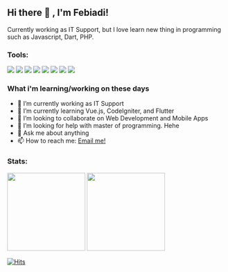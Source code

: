 ## Hi there 👋 , I'm Febiadi!
Currently working as IT Support, but I love learn new thing in programming such as Javascript, Dart, PHP.  

### Tools:
<p>
    <img src="https://img.shields.io/badge/Windows-blue?&logo=windows" />
    <img src="https://img.shields.io/badge/Visual%20Studio%20Code-blue?&logo=visual%20studio%20code&logoColor=white" />
    <img src="https://img.shields.io/badge/Javascript-yellow?&logo=javascript&logoColor=white" />
    <img src="https://img.shields.io/badge/Vue.js-success?&logo=vue.js&logoColor=white" />
    <img src="https://img.shields.io/badge/Flutter-blue?&logo=flutter&logoColor=white" />
    <img src="https://img.shields.io/badge/PHP-blue?&logo=php&logoColor=white" />
    <img src="https://img.shields.io/badge/CodeIgniter-red?&logo=codeigniter&logoColor=white" />
    <img src="https://img.shields.io/badge/Laravel-red?&logo=laravel&logoColor=white" />
</p>

### What i'm learning/working on these days
- 🔭 I’m currently working as IT Support
- 🌱 I’m currently learning Vue.js, CodeIgniter, and Flutter
- 👯 I’m looking to collaborate on Web Development and Mobile Apps
- 🤔 I’m looking for help with master of programming. Hehe
- 💬 Ask me about anything
- 📫 How to reach me: <a href="mailto:fbiakbr@gmail.com">Email me!</a>

### Stats:
<p>
    <img src="https://github-readme-stats.vercel.app/api?username=fbiakbr&show_icons=true&theme=buefy" height=180 />
    <img src="https://github-readme-stats.vercel.app/api/top-langs/?username=fbiakbr&layout=compact&langs_count=8" height=180 />
    
</p>

[![Hits](https://hits.seeyoufarm.com/api/count/incr/badge.svg?url=https%3A%2F%2Fgithub.com%2Ffbiakbr&count_bg=%23673DC8&title_bg=%238A8A8A&icon=sinaweibo.svg&icon_color=%23E7E7E7&title=Visitor&edge_flat=false)](https://hits.seeyoufarm.com)
